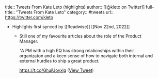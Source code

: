 title:: Tweets From Kate Leto (highlights)
author:: [[@kleto on Twitter]]
full-title:: "Tweets From Kate Leto"
category:: #tweets
url:: https://twitter.com/kleto

- Highlights first synced by [[Readwise]] [[Nov 22nd, 2022]]
	- Still one of my favourite articles about the role of the Product Manager.
	  
	  "A PM with a high EQ has strong relationships within their organizaton and a keen sense of how to navigate both internal and external hurdles to ship a great product. 
	  
	  https://t.co/GhujUoyxlg ([View Tweet](https://twitter.com/kleto/status/1594678947563937794))